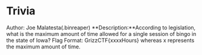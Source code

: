 # Trivia
Author: Joe Malatesta(.binreaper)
**Description:**According to legislation, what is the maximum amount of time allowed for a single session of bingo in the state of Iowa? Flag Format: GrizzCTF{xxxxHours} whereas x represents the maximum amount of time.
